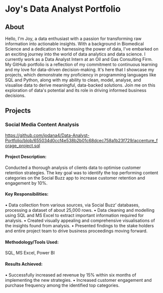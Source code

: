 # Joy's Data Analyst Portfolio
## About 
Hello, I'm Joy, a data enthusiast with a passion for transforming raw information into actionable insights. With a background in Biomedical Science and a dedication to harnessing the power of data, I've embarked on an exciting journey into the world of data analytics and data science. I currently work as a Data Analyst Intern at an Oil and Gas Consulting Firm. My GitHub portfolio is a reflection of my commitment to continuous learning and my love for data-driven decision-making. It's here that I showcase my projects, which demonstrate my proficiency in programming languages like SQL and Python, along with my ability to clean, model, analyse, and visualise data to derive meaningful, data-backed solutions. Join me on this exploration of data's potential and its role in driving informed business decisions.

## Projects
### Social Media Content Analysis

https://github.com/jodana4/Data-Analyst-Portfolio/blob/655034d0ccf4e538b2b01c68dcec758a1b23f729/accenture_forage_project.sql

#### Project Description:
Conducted a thorough analysis of clients data to optimise customer retention strategies. The key goal was to identify the top
performing content categories on the Social Buzz app to increase customer retention and engagement by 10%.

#### Key Responsibilities:
• Data collection from various sources, via Social Buzz’ databases, processing a dataset of about 25,000 rows. 
• Data cleaning and modelling using SQL and MS Excel to extract important information required for analysis. 
• Created visually appealing and comprehensive visualisations of the insights found from analysis.
• Presented findings to the stake holders and entire project team to drive business proceedings moving forward.

#### Methodology/Tools Used: 
SQL, MS Excel, Power BI

#### Results Achieved:
• Successfully increased ad revenue by 15% within six months of implementing the new strategies.
• Increased customer engagement and purchase frequency among the identified top categories.
